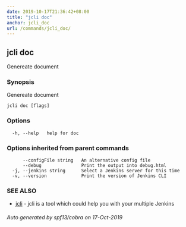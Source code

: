 ```yaml
---
date: 2019-10-17T21:36:42+08:00
title: "jcli doc"
anchor: jcli_doc
url: /commands/jcli_doc/
---
```

## jcli doc

Genereate document

### Synopsis

Genereate document

```
jcli doc [flags]
```

### Options

```
  -h, --help   help for doc
```

### Options inherited from parent commands

```
      --configFile string   An alternative config file
      --debug               Print the output into debug.html
  -j, --jenkins string      Select a Jenkins server for this time
  -v, --version             Print the version of Jenkins CLI
```

### SEE ALSO

* [jcli](/commands/jcli/)	 - jcli is a tool which could help you with your multiple Jenkins

###### Auto generated by spf13/cobra on 17-Oct-2019
